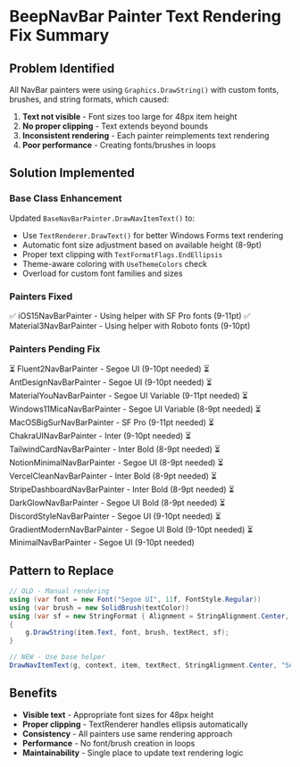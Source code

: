 # BeepNavBar Painter Text Rendering Fix Summary

## Problem Identified
All NavBar painters were using `Graphics.DrawString()` with custom fonts, brushes, and string formats, which caused:
1. **Text not visible** - Font sizes too large for 48px item height
2. **No proper clipping** - Text extends beyond bounds
3. **Inconsistent rendering** - Each painter reimplements text rendering
4. **Poor performance** - Creating fonts/brushes in loops

## Solution Implemented

### Base Class Enhancement
Updated `BaseNavBarPainter.DrawNavItemText()` to:
- Use `TextRenderer.DrawText()` for better Windows Forms text rendering
- Automatic font size adjustment based on available height (8-9pt)
- Proper text clipping with `TextFormatFlags.EndEllipsis`
- Theme-aware coloring with `UseThemeColors` check
- Overload for custom font families and sizes

### Painters Fixed
✅ iOS15NavBarPainter - Using helper with SF Pro fonts (9-11pt)
✅ Material3NavBarPainter - Using helper with Roboto fonts (9-10pt)

### Painters Pending Fix
⏳ Fluent2NavBarPainter - Segoe UI (9-10pt needed)
⏳ AntDesignNavBarPainter - Segoe UI (9-10pt needed)
⏳ MaterialYouNavBarPainter - Segoe UI Variable (9-11pt needed)
⏳ Windows11MicaNavBarPainter - Segoe UI Variable (8-9pt needed)
⏳ MacOSBigSurNavBarPainter - SF Pro (9-11pt needed)
⏳ ChakraUINavBarPainter - Inter (9-10pt needed)
⏳ TailwindCardNavBarPainter - Inter Bold (8-9pt needed)
⏳ NotionMinimalNavBarPainter - Segoe UI (8-9pt needed)
⏳ VercelCleanNavBarPainter - Inter Bold (8-9pt needed)
⏳ StripeDashboardNavBarPainter - Inter Bold (8-9pt needed)
⏳ DarkGlowNavBarPainter - Segoe UI Bold (8-9pt needed)
⏳ DiscordStyleNavBarPainter - Segoe UI (9-10pt needed)
⏳ GradientModernNavBarPainter - Segoe UI Bold (9-10pt needed)
⏳ MinimalNavBarPainter - Segoe UI (9-10pt needed)

## Pattern to Replace
```csharp
// OLD - Manual rendering
using (var font = new Font("Segoe UI", 11f, FontStyle.Regular))
using (var brush = new SolidBrush(textColor))
using (var sf = new StringFormat { Alignment = StringAlignment.Center, LineAlignment = StringAlignment.Center })
{
    g.DrawString(item.Text, font, brush, textRect, sf);
}

// NEW - Use base helper
DrawNavItemText(g, context, item, textRect, StringAlignment.Center, "Segoe UI", 9f);
```

## Benefits
- **Visible text** - Appropriate font sizes for 48px height
- **Proper clipping** - TextRenderer handles ellipsis automatically  
- **Consistency** - All painters use same rendering approach
- **Performance** - No font/brush creation in loops
- **Maintainability** - Single place to update text rendering logic
